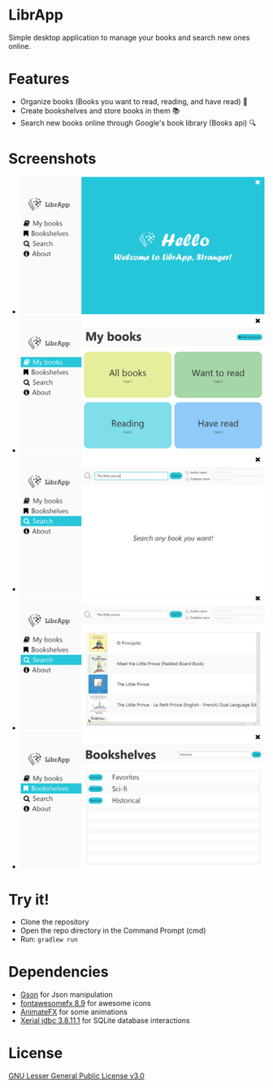 # LibrApp
Simple desktop application to manage your books and search new ones online.

# Features
* Organize books (Books you want to read, reading, and have read) 📗
* Create bookshelves and store books in them 📚
* Search new books online through Google's book library (Books api) 🔍

# Screenshots
* ![Hello screen](/Screenshots/Hello.PNG)
* ![My books screen](/Screenshots/mybooks.PNG)
* ![Search screen 1](/Screenshots/search1.PNG)
* ![Search screen 2](/Screenshots/search2.PNG)
* ![Bookshelves screen](/Screenshots/bookshelves.PNG)

# Try it!
* Clone the repository
* Open the repo directory in the Command Prompt (cmd)
* Run: ```gradlew run```

# Dependencies
* [Gson](https://github.com/google/gson) for Json manipulation
* [fontawesomefx 8.9](https://github.com/Jerady/fontawesomefx-glyphsbrowser) for awesome icons
* [AnimateFX](https://github.com/Typhon0/AnimateFX) for some animations
* [Xerial jdbc 3.8.11.1](https://github.com/xerial/sqlite-jdbc) for SQLite database interactions 

# License
[GNU Lesser General Public License v3.0](https://choosealicense.com/licenses/lgpl-3.0/)
